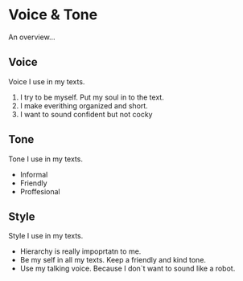 # Voice & Tone

An overview…

## Voice

Voice I use in my texts.
1. I try to be myself. Put my soul in to the text.
2. I make everithing organized and short. 
3. I want to sound confident but not cocky

## Tone

Tone I use in my texts.

- Informal
- Friendly
- Proffesional

## Style

Style I use in my texts.

<!-- Perhaps include style tips on capitalization of headings (sentence or title case), words to avoid, or general grammar and mechanics dos and don'ts, etc. See https://styleguide.mailchimp.com/grammar-and-mechanics/-->

- Hierarchy is really impoprtatn to me.
- Be my self in all my texts. Keep a friendly and kind tone.
- Use my talking voice. Because I don`t want to sound like a robot.

